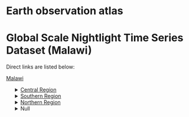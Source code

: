 # Earth observation atlas
 # Global Scale Nightlight Time Series Dataset (Malawi)
Direct links are listed below:

<a href="https://eoatlas-nightlight.s3.amazonaws.com/eoatlas-monthly-nightlight-00117.csv">Malawi</a>
<ul>
<details>
<summary><a href="https://eoatlas-nightlight.s3.amazonaws.com/eoatlas-monthly-nightlight-01995.csv">Central Region</a></summary>
<ul>
<ol>
<li><a href="https://eoatlas-nightlight.s3.amazonaws.com/eoatlas-monthly-nightlight-33024.csv">Dedza</a></li><li><a href="https://eoatlas-nightlight.s3.amazonaws.com/eoatlas-monthly-nightlight-33025.csv">Dowa</a></li><li><a href="https://eoatlas-nightlight.s3.amazonaws.com/eoatlas-monthly-nightlight-33027.csv">Kasungu</a></li><li><a href="https://eoatlas-nightlight.s3.amazonaws.com/eoatlas-monthly-nightlight-33029.csv">Lilongwe</a></li><li><a href="https://eoatlas-nightlight.s3.amazonaws.com/eoatlas-monthly-nightlight-33032.csv">Mchinji</a></li><li><a href="https://eoatlas-nightlight.s3.amazonaws.com/eoatlas-monthly-nightlight-33038.csv">Nkhotakota</a></li><li><a href="https://eoatlas-nightlight.s3.amazonaws.com/eoatlas-monthly-nightlight-33040.csv">Ntcheu</a></li><li><a href="https://eoatlas-nightlight.s3.amazonaws.com/eoatlas-monthly-nightlight-33041.csv">Ntchisi</a></li><li><a href="https://eoatlas-nightlight.s3.amazonaws.com/eoatlas-monthly-nightlight-33044.csv">Salima</a></li></ul>
</ol>
</details>
<details>
<summary><a href="https://eoatlas-nightlight.s3.amazonaws.com/eoatlas-monthly-nightlight-01996.csv">Southern Region</a></summary>
<ul>
<ol>
<li><a href="https://eoatlas-nightlight.s3.amazonaws.com/eoatlas-monthly-nightlight-33019.csv">Balaka</a></li><li><a href="https://eoatlas-nightlight.s3.amazonaws.com/eoatlas-monthly-nightlight-33020.csv">Blantyre</a></li><li><a href="https://eoatlas-nightlight.s3.amazonaws.com/eoatlas-monthly-nightlight-33021.csv">Chikwawa</a></li><li><a href="https://eoatlas-nightlight.s3.amazonaws.com/eoatlas-monthly-nightlight-33022.csv">Chiradzulu</a></li><li><a href="https://eoatlas-nightlight.s3.amazonaws.com/eoatlas-monthly-nightlight-33030.csv">Machinga</a></li><li><a href="https://eoatlas-nightlight.s3.amazonaws.com/eoatlas-monthly-nightlight-33033.csv">Mulanje</a></li><li><a href="https://eoatlas-nightlight.s3.amazonaws.com/eoatlas-monthly-nightlight-33034.csv">Mwanza</a></li><li><a href="https://eoatlas-nightlight.s3.amazonaws.com/eoatlas-monthly-nightlight-33036.csv">Neno</a></li><li><a href="https://eoatlas-nightlight.s3.amazonaws.com/eoatlas-monthly-nightlight-33039.csv">Nsanje</a></li><li><a href="https://eoatlas-nightlight.s3.amazonaws.com/eoatlas-monthly-nightlight-33042.csv">Phalombe</a></li><li><a href="https://eoatlas-nightlight.s3.amazonaws.com/eoatlas-monthly-nightlight-33045.csv">Thyolo</a></li><li><a href="https://eoatlas-nightlight.s3.amazonaws.com/eoatlas-monthly-nightlight-33046.csv">Zomba</a></li></ul>
</ol>
</details>
<details>
<summary><a href="https://eoatlas-nightlight.s3.amazonaws.com/eoatlas-monthly-nightlight-01997.csv">Northern Region</a></summary>
<ul>
<ol>
</ul>
</ol>
</details>
<details>
<summary>Null</summary>
<ul>
<ol>
<li><a href="https://eoatlas-nightlight.s3.amazonaws.com/eoatlas-monthly-nightlight-33023.csv">Chitipa</a></li><li><a href="https://eoatlas-nightlight.s3.amazonaws.com/eoatlas-monthly-nightlight-33026.csv">Karonga</a></li><li><a href="https://eoatlas-nightlight.s3.amazonaws.com/eoatlas-monthly-nightlight-33028.csv">Likoma</a></li><li><a href="https://eoatlas-nightlight.s3.amazonaws.com/eoatlas-monthly-nightlight-33031.csv">Mangochi</a></li><li><a href="https://eoatlas-nightlight.s3.amazonaws.com/eoatlas-monthly-nightlight-33035.csv">Mzimba</a></li><li><a href="https://eoatlas-nightlight.s3.amazonaws.com/eoatlas-monthly-nightlight-33037.csv">Nkhata Bay</a></li><li><a href="https://eoatlas-nightlight.s3.amazonaws.com/eoatlas-monthly-nightlight-33043.csv">Rumphi</a></li></ul>
</ol>
</details>
